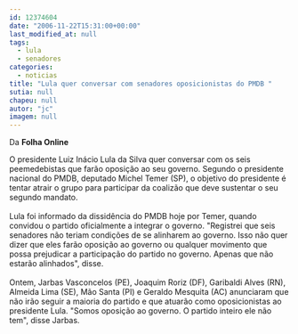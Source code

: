 ```yaml
---
id: 12374604
date: "2006-11-22T15:31:00+00:00"
last_modified_at: null
tags:
  - lula
  - senadores
categories:
  - noticias
title: "Lula quer conversar com senadores oposicionistas do PMDB "
sutia: null
chapeu: null
autor: "jc"
imagem: null
---
```

<p>Da <strong>Folha Online</strong></p>
<p>O presidente Luiz In&aacute;cio Lula da Silva quer conversar com os seis peemedebistas que far&atilde;o oposi&ccedil;&atilde;o ao seu governo. Segundo o presidente nacional do PMDB, deputado Michel Temer (SP), o objetivo do presidente &eacute; tentar atrair o grupo para participar da coaliz&atilde;o que deve sustentar o seu segundo mandato.<br /><br />Lula foi informado da dissid&ecirc;ncia do PMDB hoje por Temer, quando convidou o partido oficialmente a integrar o governo. "Registrei que seis senadores n&atilde;o teriam condi&ccedil;&otilde;es de se alinharem ao governo. Isso n&atilde;o quer dizer que eles far&atilde;o oposi&ccedil;&atilde;o ao governo ou qualquer movimento que possa prejudicar a participa&ccedil;&atilde;o do partido no governo. Apenas que n&atilde;o estar&atilde;o alinhados", disse.<br /><br />Ontem, Jarbas Vasconcelos (PE), Joaquim Roriz (DF), Garibaldi Alves (RN), Almeida Lima (SE), M&atilde;o Santa (PI) e Geraldo Mesquita (AC) anunciaram que n&atilde;o ir&atilde;o seguir a maioria do partido e que atuar&atilde;o como oposicionistas ao presidente Lula. "Somos oposi&ccedil;&atilde;o ao governo. O partido inteiro ele n&atilde;o tem", disse Jarbas.</p>
